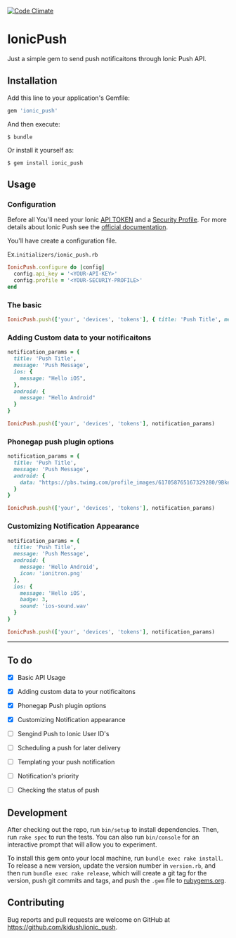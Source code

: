 [![Code Climate](https://codeclimate.com/github/kidush/ionic_push/badges/gpa.svg)](https://codeclimate.com/github/kidush/ionic_push)
# IonicPush

Just a simple gem to send push notificaitons through Ionic Push API.

## Installation

Add this line to your application's Gemfile:

```ruby
gem 'ionic_push'
```

And then execute:

    $ bundle

Or install it yourself as:

    $ gem install ionic_push

## Usage

### Configuration

Before all You'll need your Ionic [API TOKEN](http://docs.ionic.io/v2.0.0-beta/docs/api-getting-started#section-authentication) and a [Security Profile](http://docs.ionic.io/v2.0.0-beta/docs/security-profiles). For more details about Ionic Push see the [official documentation](http://docs.ionic.io/docs/push-sending-push).

You'll have create a configuration file.

Ex.`initializers/ionic_push.rb`
```ruby
IonicPush.configure do |config|
  config.api_key = '<YOUR-API-KEY>'
  config.profile = '<YOUR-SECURIY-PROFILE>'
end
```

### The basic

```ruby
IonicPush.push(['your', 'devices', 'tokens'], { title: 'Push Title', message: 'Push Message' })
```

### Adding Custom data to your notificaitons

```ruby
notification_params = {
  title: 'Push Title',
  message: 'Push Message',
  ios: {
	message: "Hello iOS",
  },
  android: {
    message: "Hello Android"
  }
}

IonicPush.push(['your', 'devices', 'tokens'], notification_params)
```

### Phonegap push plugin options

```ruby
notification_params = {
  title: 'Push Title',
  message: 'Push Message',
  android: {
    data: "https://pbs.twimg.com/profile_images/617058765167329280/9BkeDJlV.png"
  }
}

IonicPush.push(['your', 'devices', 'tokens'], notification_params)
```
### Customizing Notification Appearance

```ruby
notification_params = {
  title: 'Push Title',
  message: 'Push Message',
  android: {
	message: 'Hello Android',
    icon: 'ionitron.png'
  },
  ios: {
    message: 'Hello iOS',
    badge: 3,
    sound: 'ios-sound.wav'
  }
}

IonicPush.push(['your', 'devices', 'tokens'], notification_params)
```
---

## To do

- [x] Basic API Usage
- [x] Adding custom data to your notificaitons
- [x] Phonegap Push plugin options
- [x] Customizing Notification appearance
- [ ] Sengind Push to Ionic User ID's
- [ ] Scheduling a push for later delivery
- [ ] Templating your push notification
- [ ] Notification's priority
- [ ] Checking the status of push


## Development

After checking out the repo, run `bin/setup` to install dependencies. Then, run `rake spec` to run the tests. You can also run `bin/console` for an interactive prompt that will allow you to experiment.

To install this gem onto your local machine, run `bundle exec rake install`. To release a new version, update the version number in `version.rb`, and then run `bundle exec rake release`, which will create a git tag for the version, push git commits and tags, and push the `.gem` file to [rubygems.org](https://rubygems.org).

## Contributing

Bug reports and pull requests are welcome on GitHub at https://github.com/kidush/ionic_push.

